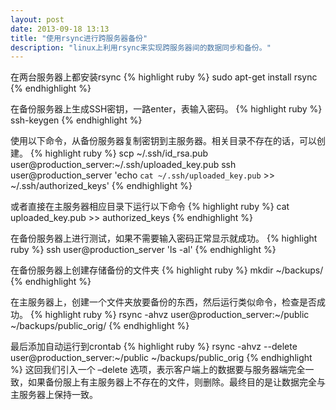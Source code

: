 ```yaml
---
layout: post
date: 2013-09-18 13:13
title: "使用rsync进行跨服务器备份"
description: "linux上利用rsync来实现跨服务器间的数据同步和备份。" 
---
```

在两台服务器上都安装rsync
{% highlight ruby %}
sudo apt-get install rsync
{% endhighlight %}

在备份服务器上生成SSH密钥，一路enter，表输入密码。
{% highlight ruby %}
ssh-keygen
{% endhighlight %}

使用以下命令，从备份服务器复制密钥到主服务器。相关目录不存在的话，可以创建。
{% highlight ruby %}
scp ~/.ssh/id_rsa.pub user@production_server:~/.ssh/uploaded_key.pub
ssh user@production_server 'echo `cat ~/.ssh/uploaded_key.pub` >> ~/.ssh/authorized_keys'
{% endhighlight %}

或者直接在主服务器相应目录下运行以下命令
{% highlight ruby %}
cat uploaded_key.pub >> authorized_keys
{% endhighlight %}

在备份服务器上进行测试，如果不需要输入密码正常显示就成功。
{% highlight ruby %}
ssh user@production_server 'ls -al'
{% endhighlight %}

在备份服务器上创建存储备份的文件夹
{% highlight ruby %}
mkdir ~/backups/
{% endhighlight %}

在主服务器上，创建一个文件夹放要备份的东西，然后运行类似命令，检查是否成功。
{% highlight ruby %}
rsync -ahvz user@production_server:~/public ~/backups/public_orig/
{% endhighlight %}

最后添加自动运行到crontab
{% highlight ruby %}
rsync -ahvz --delete user@production_server:~/public ~/backups/public_orig
{% endhighlight %}
这回我们引入一个 –delete 选项，表示客户端上的数据要与服务器端完全一致，如果备份服上有主服务器上不存在的文件，则删除。最终目的是让数据完全与主服务器上保持一致。

